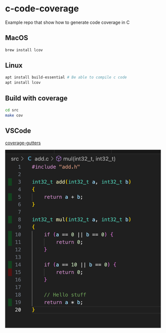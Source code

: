 # c-code-coverage
Example repo that show how to generate code coverage in C

## MacOS

``` bash
brew install lcov
```

## Linux
``` bash
apt install build-essential # Be able to compile c code
apt install lcov
```

## Build with coverage
``` bash
cd src
make cov
```

## VSCode

[coverage-gutters](https://marketplace.visualstudio.com/items?itemName=ryanluker.vscode-coverage-gutters)

![Alt text](./img/vscode-coverage.png)

